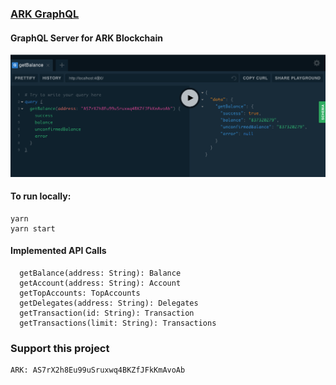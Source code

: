 ### [ARK GraphQL][arkgraphql]

  [arkgraphql]: https://ark-graphql-ruhoxkwwea.now.sh/ "ARK GraphQL"

#### GraphQL Server for ARK Blockchain

![](assets/screenshot.png)

#### To run locally:

```
yarn
yarn start
```

#### Implemented API Calls
```
  getBalance(address: String): Balance
  getAccount(address: String): Account
  getTopAccounts: TopAccounts
  getDelegates(address: String): Delegates
  getTransaction(id: String): Transaction
  getTransactions(limit: String): Transactions
```

###  Support this project
```
ARK: AS7rX2h8Eu99uSruxwq4BKZfJFkKmAvoAb
```
